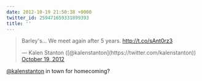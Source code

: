 ```yaml
---
date: 2012-10-19 21:50:38 +0000
twitter_id: 259471659331899393
title: ''
---
```


<blockquote class="twitter-tweet"><p lang="en" dir="ltr">Barley&#39;s... We meet again after 5 years. <a href="http://t.co/sAnt0rz3">http://t.co/sAnt0rz3</a></p>&mdash; Kalen Stanton ([@kalenstanton](https://twitter.com/kalenstanton)) <a href="https://twitter.com/kalenstanton/status/259417132905943041?ref_src=twsrc%5Etfw">October 19, 2012</a></blockquote>
<script async src="https://platform.twitter.com/widgets.js" charset="utf-8"></script>

[@kalenstanton](https://twitter.com/kalenstanton) in town for homecoming?
